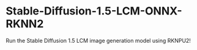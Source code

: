 # Stable-Diffusion-1.5-LCM-ONNX-RKNN2
Run the Stable Diffusion 1.5 LCM image generation model using RKNPU2!

